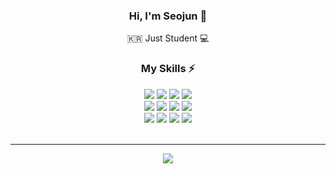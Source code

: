 <div width="100%" height="100%" align="center">
  
### Hi, I'm Seojun 👋

🇰🇷 Just Student 💻

### My Skills ⚡

  <div class="language" width="100">
  <img src="https://img.shields.io/badge/Python-3776AB?style=for-the-badge&logo=python&logoColor=white" />
  <img src="https://img.shields.io/badge/Swift-orange?style=for-the-badge&logo=Swift&logoColor=white"/>
  <img src="https://img.shields.io/badge/Android-3DDC84?style=for-the-badge&logo=AndroidStudio&logoColor=white" />
  <img src="https://img.shields.io/badge/Java-ff0000 ?style=for-the-badge&logo=Java&logoColor=white" />
  </div>
<div>
  <img src="https://img.shields.io/badge/HTML5-E34F26?style=for-the-badge&logo=html5&logoColor=white" />
  <img src="https://img.shields.io/badge/CSS3-1572B6?style=for-the-badge&logo=css3&logoColor=white" />
  <img src="https://img.shields.io/badge/JavaScript-F7DF1E?style=for-the-badge&logo=javascript&logoColor=black" />
  <img src="https://img.shields.io/badge/TypeScript-007ACC?style=for-the-badge&logo=typescript&logoColor=white" />
</div>
<div>
<img src="https://img.shields.io/badge/Linux-yellow?style=for-the-badge&logo=Linux&logoColor=white"/>
<img src="https://img.shields.io/badge/Flutter-blue?style=for-the-badge&logo=Flutter&logoColor=white"/>
<img src="https://img.shields.io/badge/React-blue?style=for-the-badge&logo=React&logoColor=white"/>
<img src="https://img.shields.io/badge/PHP-purple?style=for-the-badge&logo=PHP&logoColor=white"/>
<br><br>
  <hr>
<div>
<img src="https://github-readme-stats.vercel.app/api?username=Chloekkk&theme=blue-green" />
  </div>
